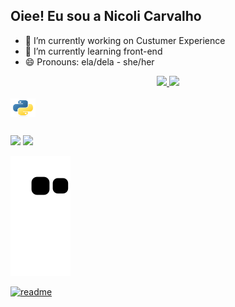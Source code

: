 ## Oiee! Eu sou a Nicoli Carvalho

- 🔭 I’m currently working on Custumer Experience
- 🌱 I’m currently learning front-end
- 😄 Pronouns: ela/dela - she/her

<div align="center">
  <a href="https://github.com/nicolica">
  <img height="180em" src="https://github-readme-stats.vercel.app/api?username=nicolica&show_icons=true&theme=rose_pine&include_all_commits=true&count_private=true"/>
  <img height="180em" src="https://github-readme-stats.vercel.app/api/top-langs/?username=nicolica&layout=compact&langs_count=7&theme=rose_pine"/>
</div>
<div style="display: inline_block"><br>
  <img align="center" alt="Rafa-Python" height="30" width="40" src="https://raw.githubusercontent.com/devicons/devicon/master/icons/python/python-original.svg">
</div>

  ##
  
</div>
  <a href="https://www.instagram.com/ni.carvalho/" target="_blank"><img src="https://img.shields.io/badge/-Instagram-%23E4405F?style=for-the-badge&logo=instagram&logoColor=white" target="_blank"></a>
  <a href="https://www.linkedin.com/in/nicoli-carvalho-214086162" target="_blank"><img src="https://img.shields.io/badge/-LinkedIn-%230077B5?style=for-the-badge&logo=linkedin&logoColor=white" target="_blank"></a> 
 
  ![Snake animation](https://github.com/nicolica/nicolica/blob/output/github-contribution-grid-snake.svg)
 
</div>
 
[![readme](https://github-readme-stats.vercel.app/api/pin/?username=nicolica&repo=nicolica&theme=react)](https://github.com/nicolica/nicolica)
